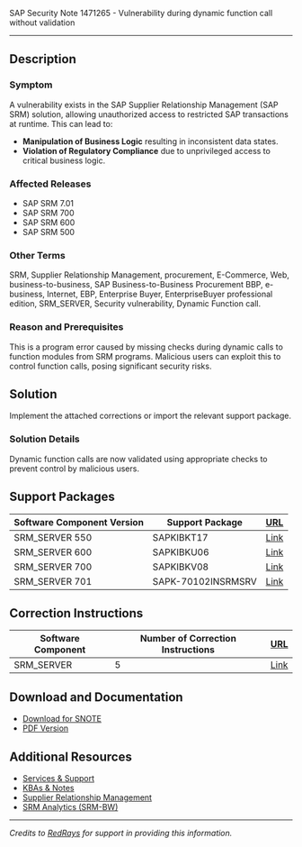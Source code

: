 SAP Security Note 1471265 - Vulnerability during dynamic function call without validation

---

## Description

### Symptom
A vulnerability exists in the SAP Supplier Relationship Management (SAP SRM) solution, allowing unauthorized access to restricted SAP transactions at runtime. This can lead to:

- **Manipulation of Business Logic** resulting in inconsistent data states.
- **Violation of Regulatory Compliance** due to unprivileged access to critical business logic.

### Affected Releases
- SAP SRM 7.01
- SAP SRM 700
- SAP SRM 600
- SAP SRM 500

### Other Terms
SRM, Supplier Relationship Management, procurement, E-Commerce, Web, business-to-business, SAP Business-to-Business Procurement BBP, e-business, Internet, EBP, Enterprise Buyer, EnterpriseBuyer professional edition, SRM_SERVER, Security vulnerability, Dynamic Function call.

### Reason and Prerequisites
This is a program error caused by missing checks during dynamic calls to function modules from SRM programs. Malicious users can exploit this to control function calls, posing significant security risks.

## Solution

Implement the attached corrections or import the relevant support package.

### Solution Details
Dynamic function calls are now validated using appropriate checks to prevent control by malicious users.

## Support Packages

| Software Component Version | Support Package         | [URL](https://me.sap.com/supportpackage/SAPKIBKT17) |
|----------------------------|-------------------------|----------------------------------------------------|
| SRM_SERVER 550             | SAPKIBKT17              | [Link](https://me.sap.com/supportpackage/SAPKIBKT17) |
| SRM_SERVER 600             | SAPKIBKU06              | [Link](https://me.sap.com/supportpackage/SAPKIBKU06) |
| SRM_SERVER 700             | SAPKIBKV08              | [Link](https://me.sap.com/supportpackage/SAPKIBKV08) |
| SRM_SERVER 701             | SAPK-70102INSRMSRV       | [Link](https://me.sap.com/supportpackage/SAPK-70102INSRMSRV) |

## Correction Instructions

| Software Component | Number of Correction Instructions | [URL](https://me.sap.com/corrins/0001471265/551) |
|--------------------|-----------------------------------|-------------------------------------------------|
| SRM_SERVER         | 5                                 | [Link](https://me.sap.com/corrins/0001471265/551) |

## Download and Documentation

- [Download for SNOTE](https://notesdownloads.sap.com/note/0040000008702952017)
- [PDF Version](https://userapps.support.sap.com/sap/support/sfm/notes/print/0001471265?language=en-US&token=C2CE1BE77230D37DF4013ED348545AF2)

## Additional Resources

- [Services & Support](https://me.sap.com/servicessupport)
- [KBAs & Notes](https://me.sap.com/servicessupport/knowledge)
- [Supplier Relationship Management](https://me.sap.com/mynotes?tab=Search&sortBy=Relevance&filters=themk%25253Aeq~'SRM*'%25252BreleaseStatus%25253Aeq~'CustomerRelease'%25252BsecurityPatchDay%25253Aeq~'NotRestricted'%25252BfuzzyThreshold%25253Aeq~'0.9'&flag=mynotes)
- [SRM Analytics (SRM-BW)](https://me.sap.com/mynotes?tab=Search&sortBy=Relevance&filters=themk%25253Aeq~'SRM-BW*'%25252BreleaseStatus%25253Aeq~'CustomerRelease'%25252BsecurityPatchDay%25253Aeq~'NotRestricted'%25252BfuzzyThreshold%25253Aeq~'0.9'&flag=mynotes)

---

*Credits to [RedRays](https://redrays.io) for support in providing this information.*